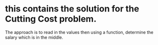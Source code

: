 # this contains the solution for the Cutting Cost problem.

The approach is to read in the values then using a function, determine the salary which is in the middle. 
